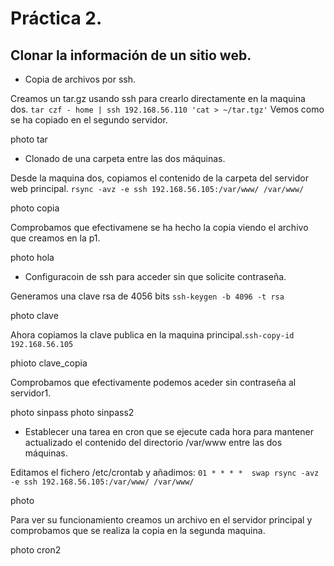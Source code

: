 # Práctica 2.

## Clonar la información de un sitio web.

- Copia de archivos por ssh.

Creamos un tar.gz usando ssh para crearlo directamente en la maquina dos.
`tar czf - home | ssh 192.168.56.110 'cat > ~/tar.tgz'`
Vemos como se ha copiado en el segundo servidor.

photo tar

- Clonado de una carpeta entre las dos máquinas.

Desde la maquina dos, copiamos el contenido de la carpeta del servidor web principal.
 `rsync -avz -e ssh 192.168.56.105:/var/www/ /var/www/`

 photo copia

Comprobamos que efectivamene se ha hecho la copia viendo el archivo que creamos en la p1.

photo hola


- Configuracoin de ssh para acceder sin que solicite contraseña.

Generamos una clave rsa de 4056 bits `ssh-keygen -b 4096 -t rsa`

photo clave

Ahora copiamos la clave publica en la maquina principal.`ssh-copy-id 192.168.56.105`

phioto clave_copia

Comprobamos que efectivamente podemos aceder sin contraseña al servidor1.

photo sinpass
photo sinpass2

- Establecer una tarea en cron que se ejecute cada hora para mantener actualizado el contenido del directorio /var/www entre las dos máquinas.

Editamos el fichero /etc/crontab y añadimos:
`01 * * * *  swap rsync -avz -e ssh 192.168.56.105:/var/www/ /var/www/`

photo

Para ver su funcionamiento creamos un archivo en el servidor principal y comprobamos que se realiza la copia en la segunda maquina.

photo cron2
